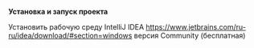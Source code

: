 **Установка и запуск проекта**

   Установить рабочую среду IntelliJ IDEA
   https://www.jetbrains.com/ru-ru/idea/download/#section=windows
   версия Community (бесплатная)
